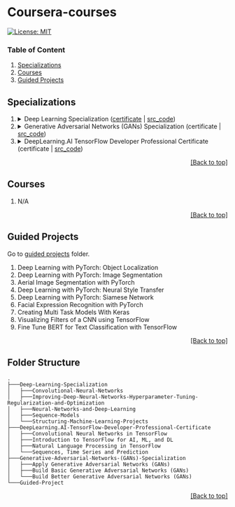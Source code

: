 # Coursera-courses

[![License: MIT](https://img.shields.io/badge/License-MIT-yellow.svg)](https://opensource.org/licenses/MIT)

### Table of Content
1. [Specializations](#specializations)
2. [Courses](#courses)
3. [Guided Projects](#guided-projects)

## Specializations

<ol type="1">
    <li>
    <details>
        <summary markdown="span">Deep Learning Specialization (<a href="https://coursera.org/share/dccd27c6d354c937825d1a43f8453d20">certificate</a> | <a href="https://github.com/QuanHNguyen232/Coursera-courses/tree/main/Deep-Learning-Specialization">src_code</a>)</summary>
        <ol type="a">
            <li>Neural Networks and Deep Learning</li>
            <li>Improving Deep Neural Networks Hyperparameter Tuning Regularization and Optimization</li>
            <li>Structuring Machine Learning Projects</li>
            <li>Convolutional Neural Networks</li>
            <li>Sequence Models</li>
        </ol>
    </details>
    </li>
    <li>
    <details>
        <summary markdown="span">Generative Adversarial Networks (GANs) Specialization (certificate | <a href="https://github.com/QuanHNguyen232/Coursera-courses/tree/main/Generative-Adversarial-Networks-(GANs)-Specialization">src_code</a>)</summary>
        <ol type="a">
            <li>Build Basic Generative Adversarial Networks (GANs)</li>
            <li>Build Better Generative Adversarial Networks (GANs)</li>
            <li>Apply Generative Adversarial Networks (GANs)</li>
        </ol>
    </details>
    </li>
    <li>
    <details>
        <summary markdown="span">DeepLearning.AI TensorFlow Developer Professional Certificate (certificate | <a href="https://github.com/QuanHNguyen232/Coursera-courses/tree/main/DeepLearning.AI-TensorFlow-Developer-Professional-Certificate">src_code</a>)</summary>
        <ol type="a">
            <li>Introduction to TensorFlow for Artificial Intelligence, Machine Learning, and Deep Learning</li>
            <li>Convolutional Neural Networks in TensorFlow</li>
            <li>Natural Language Processing in TensorFlow</li>
            <li>Sequences, Time Series and Prediction</li>
        </ol>
    </details>
    </li>
</ol>

<p align="right"><a href="#coursera-courses">[Back to top]</a></p>

## Courses
<ol type="1">
    <li>N/A
    </li>
    
</ol>

<p align="right"><a href="#coursera-courses">[Back to top]</a></p>

## Guided Projects
Go to [guided projects](https://github.com/QuanHNguyen232/Coursera_courses/tree/main/Guided-Project) folder.
<ol type="1">
    <li>Deep Learning with PyTorch: Object Localization</li>
    <li>Deep Learning with PyTorch: Image Segmentation</li>
    <li>Aerial Image Segmentation with PyTorch</li>
    <li>Deep Learning with PyTorch: Neural Style Transfer</li>
    <li>Deep Learning with PyTorch: Siamese Network</li>
    <li>Facial Expression Recognition with PyTorch</li>
    <li>Creating Multi Task Models With Keras</li>
    <li>Visualizing Filters of a CNN using TensorFlow</li>
    <li>Fine Tune BERT for Text Classification with TensorFlow</li>
</ol>

<p align="right"><a href="#coursera-courses">[Back to top]</a></p>

## Folder Structure

```
.
├───Deep-Learning-Specialization
│   ├───Convolutional-Neural-Networks
│   ├───Improving-Deep-Neural-Networks-Hyperparameter-Tuning-Regularization-and-Optimization
│   ├───Neural-Networks-and-Deep-Learning
│   ├───Sequence-Models
│   └───Structuring-Machine-Learning-Projects
├───DeepLearning.AI-TensorFlow-Developer-Professional-Certificate
│   ├───Convolutional Neural Networks in TensorFlow
│   ├───Introduction to TensorFlow for AI, ML, and DL
│   ├───Natural Language Processing in TensorFlow
│   └───Sequences, Time Series and Prediction
├───Generative-Adversarial-Networks-(GANs)-Specialization
│   ├───Apply Generative Adversarial Networks (GANs)
│   ├───Build Basic Generative Adversarial Networks (GANs)
│   └───Build Better Generative Adversarial Networks (GANs)
└───Guided-Project
```

<p align="right"><a href="#coursera-courses">[Back to top]</a></p>

